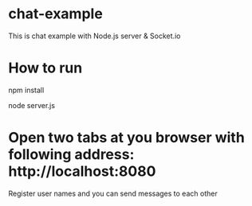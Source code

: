# chat-example
This is chat example with Node.js server & Socket.io 

# How to run
npm install

node server.js

# Open two tabs at you browser with following address: http://localhost:8080
Register user names and you can send messages to each other

